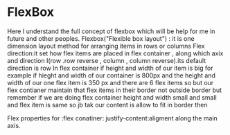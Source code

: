 # FlexBox
Here I understand the full concept  of flexbox  which will be help for me in future and other peoples.
Flexbox("Flexible box layout")  : it is one dimension layout method for arranging items in rows or columns
  Flex
   direction:it set how flex items are placed in flex container , along which axix and direction I(row .row reverse , column , column reverse).its default direction is row 
   In flex container if height and width of our item is big for example if hieght and width of our container is 800px and the height and width of our one flex item is 350 px and there are 6 flex items so but our flex contianer maintain that flex items in their border not outside border but remember if we are doing flex container height and width small and small and flex item is same so jb tak our content is allow to fit in border then 


   Flex properties for :flex conatiner:
   justify-content:aligment along the main axis.
   